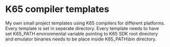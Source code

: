 # K65 compiler templates

My own small project templates using K65 compilers for different platforms. Every template is set in seperate directory. Every template needs to have set K65_PATH environmental variable pointing to K65 SDK root directory and emulator binaries needs to be place inside K65_PATH\bin directory.
